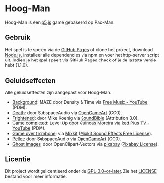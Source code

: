 # Hoog-Man
Hoog-Man is een [p5.js](https://p5js.org/) game gebaseerd op Pac-Man.
## Gebruik
Het spel is te spelen via de [GitHub Pages](https://dylansealy.github.io/Hoog-Man/dist/) of clone het project, download [Node.js](https://nodejs.org/en/download/), installeer alle dependencies via npm en voer het http-server script uit. Indien je het spel speelt via GitHub Pages check of je de laatste versie hebt (1.1.0).
## Geluidseffecten
Alle geluidseffecten zijn aangepast voor Hoog-Man.
* [Background](dist/assets/audio/background.webm): MAZE door Density & Time via [Free Music - YouTube](https://www.youtube.com/watch?v=OuRvOCf9mJ4&list=PLwJjxqYuirCLkq42mGw4XKGQlpZSfxsYd&index=3) (PDM).
* [Death](dist/assets/audio/death.webm): door SubspaceAudio via [OpenGameArt](https://opengameart.org/content/512-sound-effects-8-bit-style) (CC0).
* [Frightened](dist/assets/audio/frightened.webm): door Mike Koenig via [SoundBible](http://soundbible.com/1258-Tick-Tock.html) (Attribution 3.0).
* [Game completed](dist/assets/audio/gameCompleted.webm): Level Up door Quincas Moreira via [Red Plus TV - YouTube](https://www.youtube.com/watch?v=5FiWRmMzVbo) (PDM).
* [Game over trombone](dist/assets/audio/gameOver.webm): via [Mixkit](https://mixkit.co/free-sound-effects/game-over) ([Mixkit Sound Effects Free License](https://mixkit.co/license/#sfxFree_)).
* [Pellet](dist/assets/audio/pellet.webm): door SubspaceAudio via [OpenGameArt](https://opengameart.org/content/512-sound-effects-8-bit-style) (CC0).
* [Ghost images](dist/assets/images/): door OpenClipart-Vectors via [pixabay](https://pixabay.com/images/search/pacman/) ([Pixabay License](https://pixabay.com/service/license/)).
## Licentie
Dit project wordt gelicentieerd onder de [GPL-3.0-or-later](https://spdx.org/licenses/LGPL-3.0-or-later.html). Zie het [LICENSE](LICENSE) bestand voor meer informatie.
